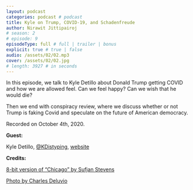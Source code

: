 ```yaml
---
layout: podcast
categories: podcast # podcast
title: Kyle on Trump, COVID-19, and Schadenfreude
author: Nirawit Jittipairoj
# season: 2
# episode: 9
episodeType: full # full | trailer | bonus
explicit: true # true | false
audio: /assets/02/02.mp3
cover: /assets/02/02.jpg
# length: 3927 # in seconds
---
```


In this episode, we talk to Kyle Detillo about Donald Trump getting COVID and how we are allowed feel. Can we feel happy? Can we wish that he would die? 

Then we end with conspiracy review, where we discuss whether or not Trump is faking Covid and speculate on the future of American democracy.

Recorded on October 4th, 2020.

**Guest:**

Kyle Detillo, [@KDistyping](https://twitter.com/KDistyping), [website](http://kyletypes.com/)

**Credits:**

[8-bit version of “Chicago” by Sufjan Stevens](https://www.youtube.com/watch?v=_AgTLnEUKEY)

[Photo by Charles Deluvio](https://unsplash.com/photos/rynR1JQzEIY)